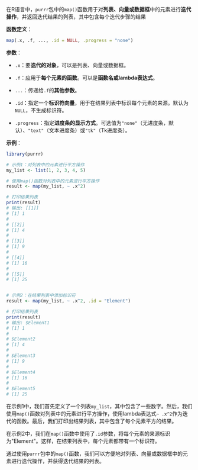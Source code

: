 在R语言中，`purrr`包中的`map()`函数用于对**列表、向量或数据框**中的元素进行**迭代操作**，并返回迭代结果的列表，其中包含每个迭代步骤的结果

**函数定义**：
```R
map(.x, .f, ..., .id = NULL, .progress = "none")
```

**参数**：

- `.x`：要**迭代的对象**，可以是列表、向量或数据框。

- `.f`：应用于**每个元素的函数**。可以是**函数名或lambda表达式**。

- `...`：传递给`.f`的**其他参数**。

- `.id`：指定一个**标识符向量**，用于在结果列表中标识每个元素的来源。默认为`NULL`，不生成标识符。

- `.progress`：指定**进度条的显示方式**。可选值为`"none"`（无进度条，默认）、`"text"`（文本进度条）或`"tk"`（Tk进度条）。

**示例**：
```R
library(purrr)

# 示例1：对列表中的元素进行平方操作
my_list <- list(1, 2, 3, 4, 5)

# 使用map()函数对列表中的元素进行平方操作
result <- map(my_list, ~ .x^2)

# 打印结果列表
print(result)
# 输出: [[1]]
# [1] 1
# 
# [[2]]
# [1] 4
# 
# [[3]]
# [1] 9
# 
# [[4]]
# [1] 16
# 
# [[5]]
# [1] 25


# 示例2：在结果列表中添加标识符
result <- map(my_list, ~ .x^2, .id = "Element")

# 打印结果列表
print(result)
# 输出: $Element1
# [1] 1
# 
# $Element2
# [1] 4
# 
# $Element3
# [1] 9
# 
# $Element4
# [1] 16
# 
# $Element5
# [1] 25
```

在示例1中，我们首先定义了一个列表`my_list`，其中包含了一些数字。然后，我们使用`map()`函数对列表中的元素进行平方操作，使用lambda表达式`~ .x^2`作为迭代的函数。最后，我们打印出结果列表，其中包含了每个元素平方的结果。

在示例2中，我们在`map()`函数中使用了`.id`参数，将每个元素的来源标识为"Element"。这样，在结果列表中，每个元素都带有一个标识符。

通过使用`purrr`包中的`map()`函数，我们可以方便地对列表、向量或数据框中的元素进行迭代操作，并获得迭代结果的列表。